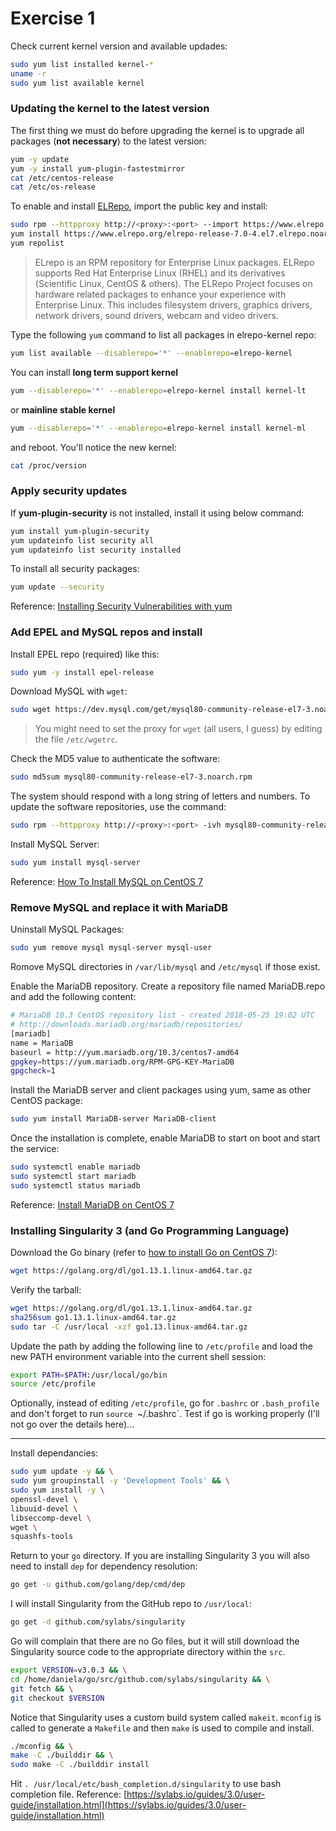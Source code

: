 # Exercise 1

Check current kernel version and available updades: 
```sh
sudo yum list installed kernel-*
uname -r
sudo yum list available kernel
```

### Updating the kernel to the latest version
The first thing we must do before upgrading the kernel is to upgrade all packages (__not necessary__) to the latest version: 
```sh
yum -y update
yum -y install yum-plugin-fastestmirror
cat /etc/centos-release
cat /etc/os-release
```
To enable and install [ELRepo](http://elrepo.org/tiki/tiki-index.php), import the public key and install:
```sh
sudo rpm --httpproxy http://<proxy>:<port> --import https://www.elrepo.org/RPM-GPG-KEY-elrepo.org
yum install https://www.elrepo.org/elrepo-release-7.0-4.el7.elrepo.noarch.rpm
yum repolist
```

>ELrepo is an RPM repository for Enterprise Linux packages. ELRepo supports Red Hat Enterprise Linux (RHEL) and its derivatives (Scientific Linux, CentOS & others). The ELRepo Project focuses on hardware related packages to enhance your experience with Enterprise Linux. This includes filesystem drivers, graphics drivers, network drivers, sound drivers, webcam and video drivers.

Type the following `yum` command to list all packages in elrepo-kernel repo:
```sh
yum list available --disablerepo='*' --enablerepo=elrepo-kernel
```
You can install **long term support kernel**
```sh
yum --disablerepo='*' --enablerepo=elrepo-kernel install kernel-lt
```
or **mainline stable kernel**
```sh
yum --disablerepo='*' --enablerepo=elrepo-kernel install kernel-ml
```
and reboot. You'll notice the new kernel:
```sh
cat /proc/version
```

### Apply security updates
If **yum-plugin-security** is not installed, install it using below command:
```sh
yum install yum-plugin-security
yum updateinfo list security all
yum updateinfo list security installed
```
To install all security packages:
```sh
yum update --security
```

Reference: [Installing Security Vulnerabilities with yum](https://www.thegeekdiary.com/installing-security-vulnerabilities-with-yum-on-centos-rhel-567-cheat-sheet/)

### Add EPEL and MySQL repos and install
Install EPEL repo (required) like this:
```sh
sudo yum -y install epel-release
```
Download MySQL with `wget`:
```sh
sudo wget https://dev.mysql.com/get/mysql80-community-release-el7-3.noarch.rpm
```
> You might need to set the proxy for `wget` (all users, I  guess) by editing the file `/etc/wgetrc`.

Check the MD5 value to authenticate the software:
```sh
sudo md5sum mysql80-community-release-el7-3.noarch.rpm
```
The system should respond with a long string of letters and numbers. To update the software repositories, use the command:
```sh
sudo rpm --httpproxy http://<proxy>:<port> -ivh mysql80-community-release-el7-3.noarch.rpm
```
Install MySQL Server:
```sh
sudo yum install mysql-server
```

Reference: [How To Install MySQL on CentOS 7](https://phoenixnap.com/kb/how-to-install-mysql-on-centos-7)

### Remove MySQL and replace it with MariaDB
Uninstall MySQL Packages:
```sh
sudo yum remove mysql mysql-server mysql-user
```
Romove MySQL directories in `/var/lib/mysql` and `/etc/mysql` if those exist.

Enable the MariaDB repository. Create a repository file named MariaDB.repo and add the following content:
```sh
# MariaDB 10.3 CentOS repository list - created 2018-05-25 19:02 UTC
# http://downloads.mariadb.org/mariadb/repositories/
[mariadb]
name = MariaDB
baseurl = http://yum.mariadb.org/10.3/centos7-amd64
gpgkey=https://yum.mariadb.org/RPM-GPG-KEY-MariaDB
gpgcheck=1
```
Install the MariaDB server and client packages using yum, same as other CentOS package:
```sh
sudo yum install MariaDB-server MariaDB-client
```
Once the installation is complete, enable MariaDB to start on boot and start the service:
```sh
sudo systemctl enable mariadb
sudo systemctl start mariadb
sudo systemctl status mariadb
```
Reference: [Install MariaDB on CentOS 7](https://linuxize.com/post/install-mariadb-on-centos-7/)

### Installing Singularity 3 (and Go Programming Language)

Download the Go binary (refer to [how to install Go on CentOS 7](https://linuxize.com/post/how-to-install-go-on-centos-7/)):
```sh
wget https://golang.org/dl/go1.13.1.linux-amd64.tar.gz
```
Verify the tarball:
```sh
wget https://golang.org/dl/go1.13.1.linux-amd64.tar.gz
sha256sum go1.13.1.linux-amd64.tar.gz
sudo tar -C /usr/local -xzf go1.13.linux-amd64.tar.gz
```
Update the path by adding the following line to `/etc/profile` and load the new PATH environment variable into the current shell session:
```sh
export PATH=$PATH:/usr/local/go/bin
source /etc/profile
```

Optionally, instead of editing `/etc/profile`, go for `.bashrc` or `.bash_profile` and don't forget to run `source `~/.bashrc`.
Test if go is working properly (I'll not go over the details here)...
___

Install dependancies:
```sh
sudo yum update -y && \
sudo yum groupinstall -y 'Development Tools' && \
sudo yum install -y \
openssl-devel \
libuuid-devel \
libseccomp-devel \
wget \
squashfs-tools
```
Return to your `go` directory. If you are installing Singularity 3 you will also need to install `dep` for dependency resolution:
```sh
go get -u github.com/golang/dep/cmd/dep
```
I will install Singularity from the GitHub repo to `/usr/local`:
```sh
go get -d github.com/sylabs/singularity
```
Go will complain that there are no Go files, but it will still download the Singularity source code to the appropriate directory within the `src`.
```sh
export VERSION=v3.0.3 && \
cd /home/daniela/go/src/github.com/sylabs/singularity && \
git fetch && \
git checkout $VERSION
```
Notice that Singularity uses a custom build system called `makeit`. `mconfig` is called to generate a `Makefile` and then `make` is used to compile and install.
```sh
./mconfig && \
make -C ./builddir && \
sudo make -C ./builddir install
```
Hit `. /usr/local/etc/bash_completion.d/singularity` to use bash completion file.
Reference: [https://sylabs.io/guides/3.0/user-guide/installation.html](https://sylabs.io/guides/3.0/user-guide/installation.html)
